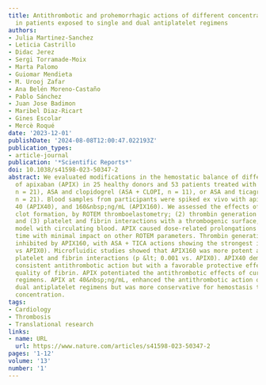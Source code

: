 ```yaml
---
title: Antithrombotic and prohemorrhagic actions of different concentrations of apixaban
  in patients exposed to single and dual antiplatelet regimens
authors:
- Julia Martinez-Sanchez
- Leticia Castrillo
- Didac Jerez
- Sergi Torramade-Moix
- Marta Palomo
- Guiomar Mendieta
- M. Urooj Zafar
- Ana Belén Moreno-Castaño
- Pablo Sánchez
- Juan Jose Badimon
- Maribel Diaz-Ricart
- Gines Escolar
- Mercè Roqué
date: '2023-12-01'
publishDate: '2024-08-08T12:00:47.022193Z'
publication_types:
- article-journal
publication: '*Scientific Reports*'
doi: 10.1038/s41598-023-50347-2
abstract: We evaluated modifications in the hemostatic balance of different concentrations
  of apixaban (APIX) in 25 healthy donors and 53 patients treated with aspirin (ASA,
  n = 21), ASA and clopidogrel (ASA + CLOPI, n = 11), or ASA and ticagrelor (ASA + TICA,
  n = 21). Blood samples from participants were spiked ex vivo with apixaban 0 (APIX0),
  40 (APIX40), and 160&nbsp;ng/mL (APIX160). We assessed the effects of APIX on (1)
  clot formation, by ROTEM thromboelastometry; (2) thrombin generation primed by platelets;
  and (3) platelet and fibrin interactions with a thrombogenic surface, in a microfluidic
  model with circulating blood. APIX caused dose-related prolongations of clotting
  time with minimal impact on other ROTEM parameters. Thrombin generation was significantly
  inhibited by APIX160, with ASA + TICA actions showing the strongest inhibition (p &lt; 0.01
  vs APIX0). Microfluidic studies showed that APIX160 was more potent at suppressing
  platelet and fibrin interactions (p &lt; 0.001 vs. APIX0). APIX40 demonstrated a
  consistent antithrombotic action but with a favorable protective effect on the structural
  quality of fibrin. APIX potentiated the antithrombotic effects of current antiplatelet
  regimens. APIX at 40&nbsp;ng/mL, enhanced the antithrombotic action of single or
  dual antiplatelet regimens but was more conservative for hemostasis than the 160&nbsp;ng/mL
  concentration.
tags:
- Cardiology
- Thrombosis
- Translational research
links:
- name: URL
  url: https://www.nature.com/articles/s41598-023-50347-2
pages: '1-12'
volume: '13'
number: '1'
---
```


